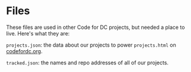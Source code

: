 Files
=====

These files are used in other Code for DC projects, but needed a place to live. Here's what they are:

`projects.json`: the data about our projects to power `projects.html` on [codefordc.org]().

`tracked.json`: the names and repo addresses of all of our projects.
